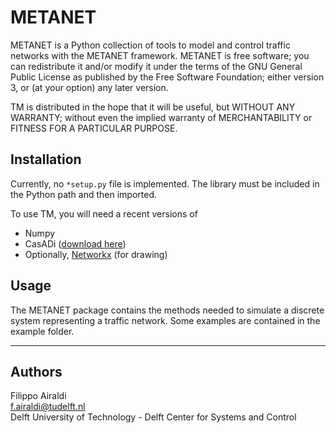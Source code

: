 # METANET

METANET is a Python collection of tools to model and control traffic networks 
with the METANET framework. METANET is free software; you can redistribute it 
and/or modify it under the terms of the GNU General Public License as published
by the Free Software Foundation; either version 3, or (at your option) any 
later version.

TM is distributed in the hope that it will be useful, but WITHOUT ANY WARRANTY;
without even the implied warranty of MERCHANTABILITY or FITNESS FOR A 
PARTICULAR PURPOSE.

## Installation

Currently, no `*setup.py` file is implemented. The library must be included 
in the Python path and then imported.

To use TM, you will need a recent versions of

* Numpy
* CasADi ([download here](http://files.casadi.org))
* Optionally, [Networkx](https://networkx.org/) (for drawing) 


##  Usage

The METANET package contains the methods needed to simulate a discrete system 
representing a traffic network. Some examples are contained in the example 
folder.


---
## Authors

Filippo Airaldi  
<f.airaldi@tudelft.nl>   
Delft University of Technology - Delft Center for Systems and Control
